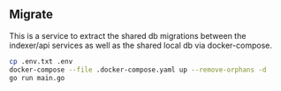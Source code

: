 ## Migrate

This is a service to extract the shared db migrations between the indexer/api services 
as well as the shared local db via docker-compose.

```bash
cp .env.txt .env
docker-compose --file .docker-compose.yaml up --remove-orphans -d
go run main.go
```

